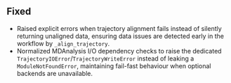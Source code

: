 ## Fixed

- Raised explicit errors when trajectory alignment fails instead of silently
  returning unaligned data, ensuring data issues are detected early in the
  workflow by `_align_trajectory`.
- Normalized MDAnalysis I/O dependency checks to raise the dedicated
  `TrajectoryIOError`/`TrajectoryWriteError` instead of leaking a
  `ModuleNotFoundError`, maintaining fail-fast behaviour when optional
  backends are unavailable.
